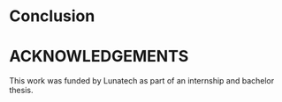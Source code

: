 Conclusion
==========

ACKNOWLEDGEMENTS
================

This work was funded by Lunatech as part of an internship and bachelor thesis.
